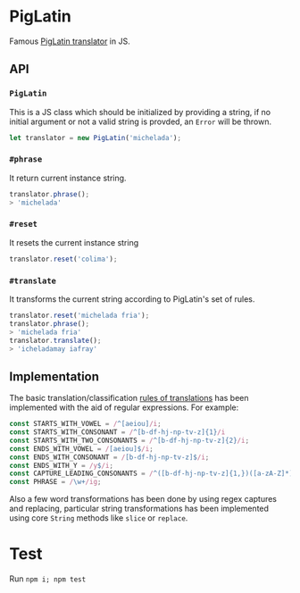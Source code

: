 # PigLatin

Famous [PigLatin translator](https://en.wikipedia.org/wiki/Pig_Latin) in JS.

## API

### `PigLatin`

This is a JS class which should be initialized by providing a string, if no initial argument or not a valid string is provded, an `Error` will be thrown.

```javascript
let translator = new PigLatin('michelada');
```

### `#phrase`

It return current instance string.
```javascript
translator.phrase();
> 'michelada'
```

### `#reset`

It resets the current instance string
```javascript
translator.reset('colima');
```

### `#translate`

It transforms the current string according to PigLatin's set of rules.
```javascript
translator.reset('michelada fria');
translator.phrase();
> 'michelada fria'
translator.translate();
> 'icheladamay iafray'
```

## Implementation

The basic translation/classification [rules of translations](https://en.wikipedia.org/wiki/Pig_Latin#Rules) has been implemented with the aid of regular expressions. For example:

```javascript
const STARTS_WITH_VOWEL = /^[aeiou]/i;
const STARTS_WITH_CONSONANT = /^[b-df-hj-np-tv-z]{1}/i
const STARTS_WITH_TWO_CONSONANTS = /^[b-df-hj-np-tv-z]{2}/i;
const ENDS_WITH_VOWEL = /[aeiou]$/i;
const ENDS_WITH_CONSONANT = /[b-df-hj-np-tv-z]$/i;
const ENDS_WITH_Y = /y$/i;
const CAPTURE_LEADING_CONSONANTS = /^([b-df-hj-np-tv-z]{1,})([a-zA-Z]*)/i;
const PHRASE = /\w+/ig;
```

Also a few word transformations has been done by using regex captures and replacing, particular string transformations has been implemented using core `String` methods like `slice` or `replace`.

# Test

Run `npm i; npm test`
